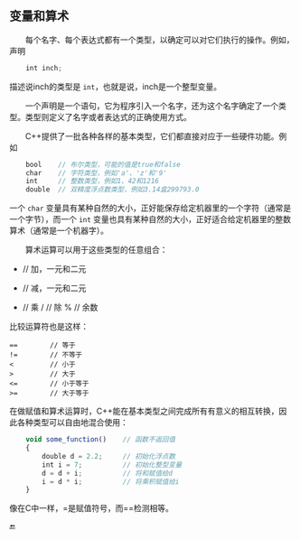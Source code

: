 ## 变量和算术

  每个名字、每个表达式都有一个类型，以确定可以对它们执行的操作。例如，声明

```javascript
    int inch;
```

描述说inch的类型是 `int`，也就是说，inch是一个整型变量。

  一个声明是一个语句，它为程序引入一个名字，还为这个名字确定了一个类型。类型则定义了名字或者表达式的正确使用方式。

  C++提供了一批各种各样的基本类型，它们都直接对应于一些硬件功能。例如

```javascript
    bool    // 布尔类型，可能的值是true和false
    char    // 字符类型，例如'a'、'z'和'9'
    int     // 整数类型，例如1、42和1216
    double  // 双精度浮点数类型，例如3.14盒299793.0
```

一个 `char` 变量具有某种自然的大小，正好能保存给定机器里的一个字符（通常是一个字节），而一个 `int` 变量也具有某种自然的大小，正好适合给定机器里的整数算术（通常是一个机器字）。

  算术运算可以用于这些类型的任意组合：

+ // 加，一元和二元
- // 减，一元和二元
* // 乘
  /        // 除
  %        // 余数

比较运算符也是这样：

```
==        // 等于
!=        // 不等于
<         // 小于
>         // 大于
<=        // 小于等于
>=        // 大于等于
```

在做赋值和算术运算时，C++能在基本类型之间完成所有有意义的相互转换，因此各种类型可以自由地混合使用：

```javascript
    void some_function()    // 函数不返回值
    {
        double d = 2.2;     // 初始化浮点数
        int i = 7;          // 初始化整型变量
        d = d + i;          // 将和赋值给d
        i = d * i;          // 将乘积赋值给i
    }
```

像在C中一样，=是赋值符号，而==检测相等。

🔚

